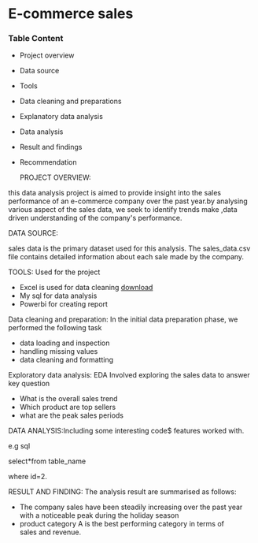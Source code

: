 # E-commerce sales
### Table Content
* Project overview
* Data source
* Tools
* Data cleaning and preparations
* Explanatory data analysis
* Data analysis
* Result and findings
* Recommendation
 
    PROJECT OVERVIEW:
  
this data analysis project is aimed to provide insight into the sales performance of an e-commerce company over the past year.by analysing various aspect of the sales data, we seek to identify trends make ,data driven understanding of the company's performance.

  DATA SOURCE:
   
sales data is the primary dataset used for this analysis. The sales_data.csv file contains detailed information about each sale made by the company.

  TOOLS: Used for the project

* Excel is used for data cleaning [download](https://microsoft.com)
* My sql for data analysis
* Powerbi for creating report

 Data cleaning and preparation: In the initial data preparation phase, we performed  the following task
  * data  loading and inspection
  * handling missing values
  * data cleaning and formatting
 
Exploratory data analysis: EDA Involved exploring the sales data to answer key question

  * What is the overall sales trend
  * Which product are top sellers
  * what are the peak sales periods

DATA ANALYSIS:Including some interesting code$ features worked with.

e.g sql

 select*from table_name

 where id=2.

RESULT AND FINDING:  The analysis result are summarised as follows:

 * The company sales have been steadily increasing over the past year with a noticeable peak during the holiday season
 * product category A is the best performing category in terms of sales and revenue.
   
